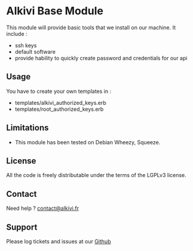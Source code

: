 # Alkivi Base Module

This module will provide basic tools that we install on our machine.
It include :
- ssh keys 
- default software
- provide hability to quickly create password and credentials for our api

## Usage

You have to create your own templates in :
- templates/alkivi_authorized_keys.erb
- templates/root_authorized_keys.erb

## Limitations

* This module has been tested on Debian Wheezy, Squeeze.

## License

All the code is freely distributable under the terms of the LGPLv3 license.

## Contact

Need help ? contact@alkivi.fr

## Support

Please log tickets and issues at our [Github](https://github.com/alkivi-sas/)
